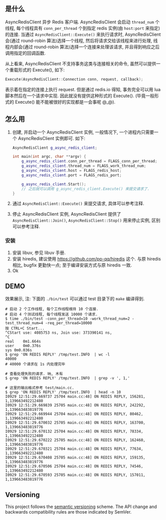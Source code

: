 
## 是什么

AsyncRedisClient 异步 Redis 客户端. AsyncRedisClient 会启动 `thread_num` 个线程, 每个线程具有 `conn_per_thread` 个到指定 redis 实例(由 `host:port` 来指定)的连接. 当通过 `AsyncRedisClient::Execute()` 来执行请求时, AsyncRedisClient 会(通过 round-robin 算法)选择一个线程, 然后将请求交给该线程来进行处理, 线程内部会(通过 round-robin 算法)选择一个连接来处理该请求, 并且得到响应之后调用指定的回调函数.

从上看来, AsyncRedisClient 不支持事务这类与连接相关的命令, 虽然可以提供一个重载形式的 Execute(), 如下:

```cpp
Execute(AsyncRedisClient::Connection conn, request, callback);
```

表示着在指定的连接上执行 request. 但是通过 redis.io 得知, 事务完全可以用 lua 脚本然后在一个请求中实现. 因此就没有提供这种形式的 Execute(). (毕竟一般形式的 Execute() 能不能被很好的实现都是一会事呢 @_@).

## 怎么用

1.  创建, 并启动一个 AsyncRedisClient 实例, 一般情况下, 一个进程内只需要一个 AsyncRedisClient 实例即可. 如下:

    ```cpp
    AsyncRedisClient g_async_redis_client;

    int main(int argc, char **argv) {
        g_async_redis_client.conn_per_thread = FLAGS_conn_per_thread;
        g_async_redis_client.thread_num = FLAGS_work_thread_num;
        g_async_redis_client.host = FLAGS_redis_host;
        g_async_redis_client.port = FLAGS_redis_port;

        g_async_redis_client.Start();
        // 之后就可以调用 g_async_redis_client.Execute() 来提交请求了.
    }
    ```

2.  通过 `AsyncRedisClient::Execute()` 来提交请求, 具体可以参考注释.
3.  停止 AsyncRedisClient 实例, AsyncRedisClient 提供了 `AsyncRedisClient::Join()`, `AsyncRedisClient::Stop()` 用来停止实例, 区别可以参考注释.

### 安装

1.  安装 libuv, 参见 libuv 手册.
2.  安装 hiredis, 建议使用 https://github.com/pp-qq/hiredis 这个. 与原 hiredis 相比, bugfix 更勤快一点; 至于编译安装方式与原 hiredis 一致.
3.  Ok

## DEMO

效果展示, 注: 下面的 `./bin/test` 可以通过 test 目录下的 `make` 编译得到.

```shell
# 启动 2 个工作线程, 每个工作线程维持 10 个连接.
# 启动 4 个测试线程, 每个线程发送 10000 个请求.
$ time ./bin/test -conn_per_thread=10 -work_thread_num=2 -test_thread_num=4 -req_per_thread=10000
按 CTRL+C Start...
^CStart use: 4085753 ns, Join use: 373390141 ns,
^C
real	0m1.664s
user	0m0.376s
sys	0m0.036s
$ grep 'ON REDIS REPLY' /tmp/test.INFO  | wc -l
40000
# 40000 个请求在 1s 内处理完毕

# 查看处理失败的请求. 呐, 木有
$ grep 'ON REDIS REPLY' /tmp/test.INFO  | grep -v ', 1,'

# 这里的输出格式参考 test/main.cc.
$ grep 'ON REDIS REPLY' /tmp/test.INFO  | head -n 10
I0929 12:51:29.669737 25704 main.cc:48] ON REDIS REPLY, 156281, 1,139663492212480
I0929 12:51:29.669839 25705 main.cc:48] ON REDIS REPLY, 242292, 1,139663483819776
I0929 12:51:29.669944 25704 main.cc:48] ON REDIS REPLY, 80462, 1,139663492212480
I0929 12:51:29.670032 25705 main.cc:48] ON REDIS REPLY, 163700, 1,139663483819776
I0929 12:51:29.670132 25704 main.cc:48] ON REDIS REPLY, 78334, 1,139663492212480
I0929 12:51:29.670222 25705 main.cc:48] ON REDIS REPLY, 162460, 1,139663483819776
I0929 12:51:29.670321 25704 main.cc:48] ON REDIS REPLY, 77634, 1,139663492212480
I0929 12:51:29.670408 25705 main.cc:48] ON REDIS REPLY, 159135, 1,139663483819776
I0929 12:51:29.670506 25704 main.cc:48] ON REDIS REPLY, 74546, 1,139663492212480
I0929 12:51:29.670593 25705 main.cc:48] ON REDIS REPLY, 157011, 1,139663483819776
```

## Versioning

This project follows the [semantic versioning](http://semver.org/) scheme. The API change and backwards compatibility rules are those indicated by SemVer.

